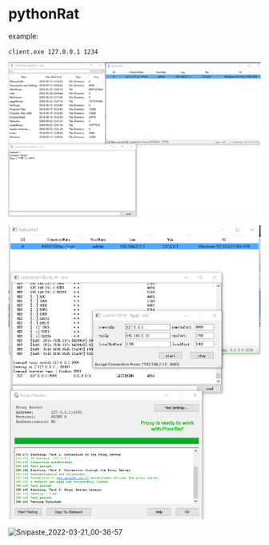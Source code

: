 # pythonRat

example:

```
client.exe 127.0.0.1 1234
```



![Snipaste_2022-03-27_22-21-24](https://github.com/BeasMusk/pythonRat/blob/main/img/Snipaste_2022-03-27_22-21-24.png)



![Snipaste_2022-03-27_22-21-24](https://github.com/BeasMusk/pythonRat/blob/main/img/Snipaste_2022-04-02_14-51-06.png)




![Snipaste_2022-03-21_00-36-57](https://user-images.githubusercontent.com/88264212/159173879-319273fa-93d4-4043-8350-c909dc73eec9.png)
